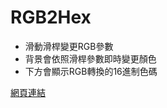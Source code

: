 # RGB2Hex
- 滑動滑桿變更RGB參數
- 背景會依照滑桿參數即時變更顏色
- 下方會顯示RGB轉換的16進制色碼

[網頁連結](https://tomatosoup0126.github.io/RGB2Hex/)